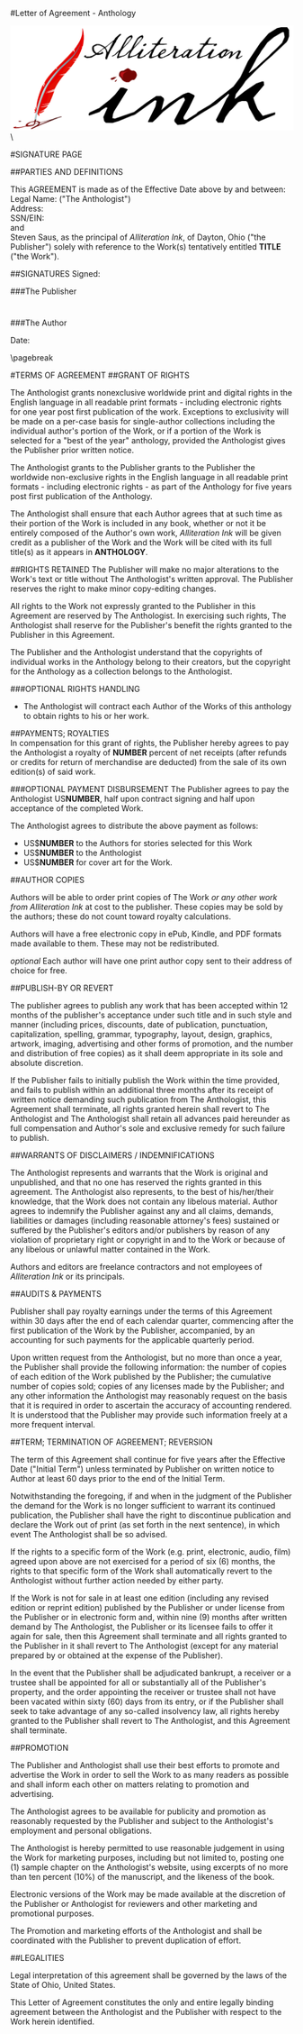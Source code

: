 #Letter of Agreement - Anthology

![](aink_logo.png "Alliteration Ink")  \  

#SIGNATURE PAGE

##PARTIES AND DEFINITIONS

This AGREEMENT is made as of the Effective Date above by and between:   
Legal Name:                                                   ("The Anthologist")   
Address:   
SSN/EIN:  
and   
Steven Saus, as the principal of *Alliteration Ink*, of Dayton, Ohio ("the Publisher") solely with reference to the Work(s) tentatively entitled **TITLE** ("the Work").  

##SIGNATURES
Signed:  
 
###The Publisher  

#  
#
###The Author

Date: 

\pagebreak

#TERMS OF AGREEMENT
##GRANT OF RIGHTS

The Anthologist grants nonexclusive worldwide print and digital rights in the English language in all readable print formats - including electronic rights for one year post first publication of the work.  Exceptions to exclusivity will be made on a per-case basis for single-author collections including the individual author's portion of the Work, or if a portion of the Work is selected for a "best of the year" anthology, provided the Anthologist gives the Publisher prior written notice.  

The Anthologist grants to the Publisher grants to the Publisher the worldwide non-exclusive rights in the English language in all readable print formats - including electronic rights - as part of the Anthology for five years post first publication of the Anthology.  

The Anthologist shall ensure that each Author agrees that at such time as their portion of the Work is included in any book, whether or not it be entirely composed of the Author's own work, *Alliteration Ink* will be given credit as a publisher of the Work and the Work will be cited with its full title(s) as it appears in **ANTHOLOGY**.   

##RIGHTS RETAINED
The Publisher will make no major alterations to the Work's text or title without The Anthologist's written approval. The Publisher reserves the right to make minor copy-editing changes.   

All rights to the Work not expressly granted to the Publisher in this Agreement are reserved by The Anthologist. In exercising such rights, The Anthologist shall reserve for the Publisher's benefit the rights granted to the Publisher in this Agreement.   

The Publisher and the Anthologist understand that the copyrights of individual works in the Anthology belong to their creators, but the copyright for the Anthology as a collection belongs to the Anthologist.  

###OPTIONAL RIGHTS HANDLING
* The Anthologist will contract each Author of the Works of this anthology to obtain rights to his or her work.   

##PAYMENTS; ROYALTIES  
In compensation for this grant of rights, the Publisher hereby agrees to pay the Anthologist a royalty of **NUMBER** percent of net receipts (after refunds or credits for return of merchandise are deducted) from the sale of its own edition(s) of said work.   

###OPTIONAL PAYMENT DISBURSEMENT
The Publisher agrees to pay the Anthologist US**NUMBER**, half upon contract signing and half upon acceptance of the completed Work.           

The Anthologist agrees to distribute the above payment as follows:   
* US$**NUMBER** to the Authors for stories selected for this Work  
* US$**NUMBER** to the Anthologist  
* US$**NUMBER** for cover art for the Work.  

##AUTHOR COPIES

Authors will be able to order print copies of The Work *or any other work from Alliteration Ink* at cost to the publisher.  These copies may be sold by the authors;  these do not count toward royalty calculations.

Authors will have a free electronic copy in ePub, Kindle, and PDF formats made available to them.  These may not be redistributed.  

*optional* Each author will have one print author copy sent to their address of choice for free.  

##PUBLISH-BY OR REVERT

The publisher agrees to publish any work that has been accepted within 12 months of the publisher's acceptance under such title and in such style and manner (including prices, discounts, date of publication, punctuation, capitalization, spelling, grammar, typography, layout, design, graphics, artwork, imaging, advertising and other forms of promotion, and the number and distribution of free copies) as it shall deem appropriate in its sole and absolute discretion.  

If the Publisher fails to initially publish the Work within the time provided, and fails to publish within an additional three months after its receipt of written notice demanding such publication from The Anthologist, this Agreement shall terminate, all rights granted herein shall revert to The Anthologist and The Anthologist shall retain all advances paid hereunder as full compensation and Author's sole and exclusive remedy for such failure to publish.   

##WARRANTS OF DISCLAIMERS / INDEMNIFICATIONS

The Anthologist represents and warrants that the Work is original and unpublished, and that no one has reserved the rights granted in this agreement. The Anthologist also represents, to the best of his/her/their knowledge, that the Work does not contain any libelous material. Author agrees to indemnify the Publisher against any and all claims, demands, liabilities or damages (including reasonable attorney's fees) sustained or suffered by the Publisher's editors and/or publishers by reason of any violation of proprietary right or copyright in and to the Work or because of any libelous or unlawful matter contained in the Work.   

Authors and editors are freelance contractors and not employees of *Alliteration Ink* or its principals.  

##AUDITS & PAYMENTS

Publisher shall pay royalty earnings under the terms of this Agreement within 30 days after the end of each calendar quarter, commencing after the first publication of the Work by the Publisher, accompanied, by an accounting for such payments for the applicable quarterly period.   

Upon written request from the Anthologist, but no more than once a year, the Publisher shall provide the following information: the number of copies of each edition of the Work published by the Publisher; the cumulative number of copies sold; copies of any licenses made by the Publisher; and any other information the Anthologist may reasonably request on the basis that it is required in order to ascertain the accuracy of accounting rendered. It is understood that the Publisher may provide such information freely at a more frequent interval.  

##TERM; TERMINATION OF AGREEMENT; REVERSION

The term of this Agreement shall continue for five years after the Effective Date ("Initial Term") unless terminated by Publisher on written notice to Author at least 60 days prior to the end of the Initial Term.   

Notwithstanding the foregoing, if and when in the judgment of the Publisher the demand for the Work is no longer sufficient to warrant its continued publication, the Publisher shall have the right to discontinue publication and declare the Work out of print (as set forth in the next sentence), in which event The Anthologist shall be so advised.   

If the rights to a specific form of the Work (e.g. print, electronic, audio, film) agreed upon above are not exercised for a period of six (6) months, the rights to that specific form of the Work shall automatically revert to the Anthologist without further action needed by either party.

If the Work is not for sale in at least one edition (including any revised edition or reprint edition) published by the Publisher or under license from the Publisher or in electronic form and, within nine (9) months after written demand by The Anthologist, the Publisher or its licensee fails to offer it again for sale, then this Agreement shall terminate and all rights granted to the Publisher in it shall revert to The Anthologist (except for any material prepared by or obtained at the expense of the Publisher).

In the event that the Publisher shall be adjudicated bankrupt, a receiver or a trustee shall be appointed for all or substantially all of the Publisher's property, and the order appointing the receiver or trustee shall not have been vacated within sixty (60) days from its entry, or if the Publisher shall seek to take advantage of any so-called insolvency law, all rights hereby granted to the Publisher shall revert to The Anthologist, and this Agreement shall terminate.   

##PROMOTION

The Publisher and Anthologist shall use their best efforts to promote and advertise the Work in order to sell the Work to as many readers as possible and shall inform each other on matters relating to promotion and advertising.   

The Anthologist agrees to be available for publicity and promotion as reasonably requested by the Publisher and subject to the Anthologist's employment and personal obligations.   

The Anthologist is hereby permitted to use reasonable judgement in using the Work for marketing purposes, including but not limited to, posting one (1) sample chapter on the Anthologist's website, using excerpts of no more than ten percent (10%) of the manuscript, and the likeness of the book.   

Electronic versions of the Work may be made available at the discretion of the Publisher or Anthologist for reviewers and other marketing and promotional purposes.            

The Promotion and marketing efforts of the Anthologist and shall be coordinated with the Publisher to prevent duplication of effort.   

##LEGALITIES

Legal interpretation of this agreement shall be governed by the laws of the State of Ohio, United States.  

This Letter of Agreement constitutes the only and entire legally binding agreement between the Anthologist and the Publisher with respect to the Work herein identified.   
